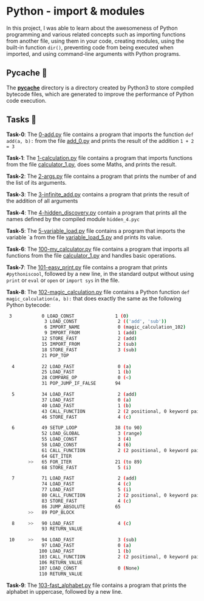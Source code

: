 #  Python - import & modules

In this project, I was able to learn about the awesomeness of Python programming and various related concepts such as importing functions from another file, using them in your code, creating modules, using the built-in function `dir()`, preventing code from being executed when imported, and using command-line arguments with Python programs.

## __Pycache__ :file_folder:

The [__pycache__](./__pycache__) directory is a directory created by Python3 to store compiled bytecode files, which are generated to improve the performance of Python code execution.

## Tasks :page_with_curl:

**Task-0**: The [0-add.py](./0-add.py) file contains a program that imports the function `def add(a, b):` from the file [add_0.py](./add_0.py) and prints the result of the addition `1 + 2 = 3`

**Task-1**: The [1-calculation.py](./1-calculation.py) file contains a program that imports functions from the file [calculator_1.py](./calculator_1.py), does some Maths, and prints the result.

**Task-2**: The [2-args.py](./2-args.py) file contains a program that prints the number of and the list of its arguments.

**Task-3**: The [3-infinite_add.py](./3-infinite_add.py) contains a program that prints the result of the addition of all arguments

**Task-4**: The [4-hidden_discovery.py](./4-hidden_discovery.py) contain a program that prints all the names defined by the compiled module `hidden_4.pyc`

**Task-5**: The [5-variable_load.py](./5-variable_load.py) file contains a program that imports the variable `a from the file [variable_load_5.py](./variable_load_5.py) and prints its value.

**Task-6**: The [100-my_calculator.py](./100-my_calculator.py) file contains a program that imports all functions from the file [calculator_1.py](./calculator_1.py) and handles basic operations.

**Task-7**: The [101-easy_print.py](./101-easy_print.py) file contains a program that prints `#pythoniscool`, followed by a new line, in the standard output without using `print` or `eval` or `open` or `import sys` in the file.

**Task-8**: The [102-magic_calculation.py](./102-magic_calculation.py) file contains a Python function `def magic_calculation(a, b):` that does exactly the same as the following Python bytecode:
```sh
 3           0 LOAD_CONST               1 (0)
              3 LOAD_CONST               2 (('add', 'sub'))
              6 IMPORT_NAME              0 (magic_calculation_102)
              9 IMPORT_FROM              1 (add)
             12 STORE_FAST               2 (add)
             15 IMPORT_FROM              2 (sub)
             18 STORE_FAST               3 (sub)
             21 POP_TOP

  4          22 LOAD_FAST                0 (a)
             25 LOAD_FAST                1 (b)
             28 COMPARE_OP               0 (<)
             31 POP_JUMP_IF_FALSE       94

  5          34 LOAD_FAST                2 (add)
             37 LOAD_FAST                0 (a)
             40 LOAD_FAST                1 (b)
             43 CALL_FUNCTION            2 (2 positional, 0 keyword pair)
             46 STORE_FAST               4 (c)

  6          49 SETUP_LOOP              38 (to 90)
             52 LOAD_GLOBAL              3 (range)
             55 LOAD_CONST               3 (4)
             58 LOAD_CONST               4 (6)
             61 CALL_FUNCTION            2 (2 positional, 0 keyword pair)
             64 GET_ITER
        >>   65 FOR_ITER                21 (to 89)
             68 STORE_FAST               5 (i)

  7          71 LOAD_FAST                2 (add)
             74 LOAD_FAST                4 (c)
             77 LOAD_FAST                5 (i)
             80 CALL_FUNCTION            2 (2 positional, 0 keyword pair)
             83 STORE_FAST               4 (c)
             86 JUMP_ABSOLUTE           65
        >>   89 POP_BLOCK

  8     >>   90 LOAD_FAST                4 (c)
             93 RETURN_VALUE

 10     >>   94 LOAD_FAST                3 (sub)
             97 LOAD_FAST                0 (a)
            100 LOAD_FAST                1 (b)
            103 CALL_FUNCTION            2 (2 positional, 0 keyword pair)
            106 RETURN_VALUE
            107 LOAD_CONST               0 (None)
            110 RETURN_VALUE
```

**Task-9**: The [103-fast_alphabet.py](./103-fast_alphabet.py) file contains a program that prints the alphabet in uppercase, followed by a new line.
